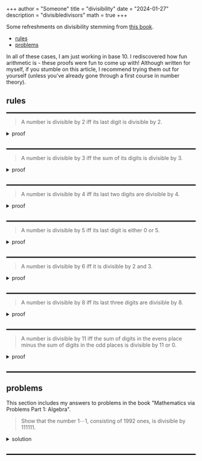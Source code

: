 +++
author = "Someone"
title = "divisibility"
date = "2024-01-27"
description = "divisibledivisors"
math = true
+++

Some refreshments on divisibility stemming from [this book](https://bookstore.ams.org/mcl-25).
<!--more-->

- [rules](#rules)
- [problems](#problems)

In all of these cases, I am just working in base 10. I rediscovered how fun arithmetic is - these proofs were fun to come up with! Although written for myself, if you stumble on this article, I recommend trying them out for yourself (unless you've already gone through a first course in number theory).

## rules

<hr style="border:1.5px solid black">

> A number is divisible by 2 iff its last digit is divisible by 2.

<details>
<summary> proof </summary>
Given a number $x$, we can write it out as

$$ x = a_na_{n-1}\cdots a_0 = a_0 + \sum\limits_{i=1}^n 10^i a_i = a_0 + \underbrace{2\cdot 5\sum\limits_{i=1}^n 10^{i-1} a_i}_{M}$$

for some $n\geq 0$ where each $a_i\in\\{0,1,\dots,9\\}$. Note that $M$ is divisible by $2$, so $x | 2$ iff $x | a_0$ (the ones digit).

</details>
<br>
<hr style="border:1.5px solid black">

> A number is divisible by 3 iff the sum of its digits is divisible by $3$.

<details>
<summary> proof </summary>
Given a number $x$, we can write it out as

$$ x = \sum\limits_{i=0}^n 10^i a_i = \underbrace{\sum\limits_{i=0}^n (10^i-1)a_i}\_{M} + \underbrace{\sum\limits_{i=0}^n a_i}\_{N}.$$

for some $n\geq 0$ where each $a_i\in\\{0,1,\dots,9\\}$. Thus $x|3$ iff it divides both $M$ and $N$. It suffices to show that $M|3$ as $N|3$ is our divisibility rule. Notice that 

$$ \sum\limits_{i=0}^n (10^i-1)a_i =  (10-1)\sum\limits_{i=0}^n \sum\limits_{j=0}^{i-1} 10^j a_i$$

which tells us that $M|3$ as there is a factor of $9$.

</details>
<br>
<hr style="border:1.5px solid black">

> A number is divisible by 4 iff its last two digits are divisible by $4$.

<details>
<summary> proof </summary>
Given a number $x$, we can write it out as

$$ x = \sum\limits_{i=0}^n 10^i a_i = \underbrace{a_0 + 10a_{1}}\_{M} + \underbrace{\sum\limits_{i=2}^n 10^i a_i}_{N} $$

for some $n\geq 0$ where each $a_i\in\\{0,1,\dots,9\\}$. Notice that as $4\cdot 25 = 100$, $N | 4$ and so $x|4$ iff $M|4$ (i.e. the two digits are divisible by 4). 

</details>
<br>
<hr style="border:1.5px solid black">

> A number is divisible by 5 iff its last digit is either $0$ or $5$.

<details>
<summary> proof </summary>
Given a number $x$, we can write it out as

$$ x = \sum\limits_{i=0}^n 10^i a_i = a_0 + \underbrace{5\cdot 2\sum\limits_{i=1}^n 10^{i-1} a_i}_{M} $$

for some $n\geq 0$ where each $a_i\in\\{0,1,\dots,9\\}$. Notice that as $M|5$, and so $x|5$ iff $a_0|5$ which is the case so long as $a_i\in\\{0,5\\}$.

</details>
<br>
<hr style="border:1.5px solid black">

> A number is divisible by 6 iff it is divisible by 2 and 3.

<details>
<summary> proof </summary>
This just follows from factorization as

$$\frac{x}{6}=\frac{x}{2\cdot 3}=\frac{x}{2}\cdot \frac{x}{3}.$$

</details>
<br>
<hr style="border:1.5px solid black">

> A number is divisible by 8 iff its last three digits are divisible by 8.

<details>
<summary> proof </summary>
Note that $10/8=1.25$, $100/8=12.5$, and $200/8=25$ implying that $1000|8$. The rest of the proof mirrors our divisibility rule for 4.

</details>
<br>
<hr style="border:1.5px solid black">

> A number is divisible by 11 iff the sum of digits in the evens place minus the sum of digits in the odd places is divisible by 11 or 0.

<details>
<summary> proof </summary>
This is a bit complicated, but the idea is somewhat similar to what we did with 3 and 9 except that we end up with an alternating series that we need to break up: $10^ia_i=(10+1)(10^{i-1}-10^{i-2}+\cdots + 1)$. I'll do this next round.

</details>
<br>
<hr style="border:1.5px solid black">

## problems

This section includes my answers to problems in the book "Mathematics via Problems Part 1: Algebra".

> Show that the number $1\cdots 1$, consisting of 1992 ones, is divisible by $111111$.

<details>
<summary> solution </summary>
The critical step is to see that

$$\underbrace{1\cdots 1}\_{n \text{ ones}}=\sum\limits_{i=0}^{n-1} 10^i.$$

From here, notice that 

$$ \frac{1\cdots 1}{111111}=\frac{\sum\limits_{j=0}^{1991} 10^j}{\sum\limits_{i=0}^5 10^i}. $$

Then as $1992/6=332$, we can rewrite the numerator to prove that $1\cdots 1 | 111111$

$$ \frac{\sum\limits_{j=0}^{331} 10^{6j}\sum\limits_{i=0}^5 10^i}{\sum\limits_{i=0}^5} = \sum\limits_{j=0}^{331} 10^{6j}.$$



</details>
<br>
<hr style="border:1.5px solid black">


